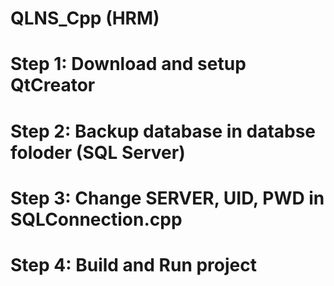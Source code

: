 # QLNS_Cpp (HRM)
# Step 1: Download and setup QtCreator
# Step 2: Backup database in databse foloder (SQL Server)
# Step 3: Change SERVER, UID, PWD in SQLConnection.cpp
# Step 4: Build and Run project
